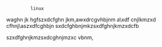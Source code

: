              linux

waghn jk hgfszxdcfghn jkm,awxdrcgvhbjnm
a\xdf cnjlkmzxd cfhnj\aszxdfcghbjn
sxdcfghbnjmkzsxdfghnjkmzxdcfb

szxdfghnjkmzsxdcghnjmzxc vbnm,